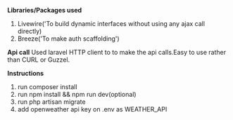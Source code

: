 **Libraries/Packages used** 

 1. Livewire('To build dynamic interfaces without using any ajax call directly)
 2. Breeze('To make auth scaffolding')

**Api call**
Used laravel HTTP client to to make the api calls.Easy to use rather than CURL or Guzzel.

**Instructions**

 1. run composer install
 2. run npm install && npm run dev(optional)
 3. run php artisan migrate
 4. add openweather api key on .env as WEATHER_API

